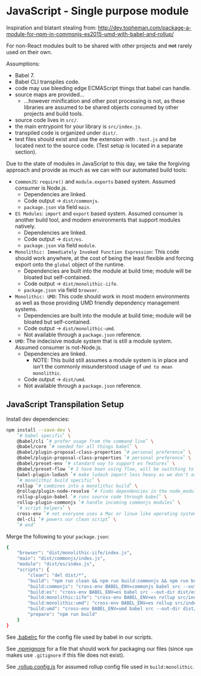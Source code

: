 # JavaScript - Single purpose module

Inspiration and blatant stealing from: http://dev.topheman.com/package-a-module-for-npm-in-commonjs-es2015-umd-with-babel-and-rollup/

For non-React modules built to be shared with other projects and ~~not~~ rarely used on their own.

Assumptions:

* Babel 7.
* Babel CLI transpiles code.
* code may use bleeding edge ECMAScript things that babel can handle.
* source maps are provided...
    * ...however minification and other post processing is not, as these libraries are assumed to be shared objects consumed by other projects and build tools.
* source code lives in `src/`.
* the main entrypoint for your library is `src/index.js`.
* transpiled code is organized under `dist/`.
* test files should exist and use the extension with `.test.js` and be located next to the source code. (Test setup is located in a separate section).

Due to the state of modules in JavaScript to this day, we take the forgiving approach and provide as much as we can with our automated build tools:

* `CommonJS`: `require()` and `module.exports` based system. Assumed consumer is Node.js.
    * Dependencies are linked.
    * Code output -> `dist/commonjs`.
    * `package.json` via field `main`.
* `ES Modules`: `import` and `export` based system. Assumed consumer is another build tool, and modern environments that support modules natively.
    * Dependencies are linked.
    * Code output -> `dist/es`.
    * `package.json` via field `module`.
* `Monolithic: Immediately Invoked Function Expression`: This code should work anywhere, at the cost of being the least flexible and forcing export onto the `global` object of the runtime.
    * Dependencies are built into the module at build time; module will be bloated but self-contained.
    * Code output -> `dist/monolithic-iife`.
    * `package.json` via field `browser`.
* `Monolithic: UMD`: This code should work in most modern environments as well as those providing UMD friendly dependency management systems.
    * Dependencies are built into the module at build time; module will be bloated but self-contained.
    * Code output -> `dist/monolithic-umd`.
    * Not available through a `package.json` reference.
* `UMD`: The indecisive module system that is still a module system. Assumed consumer is not-Node.js.
    * Dependencies are linked.
        * NOTE: This build still assumes a module system is in place and isn't the commonly misunderstood usage of `umd to mean monolithic`.
    * Code output -> `dist/umd`.
    * Not available through a `package.json` reference.

## JavaScript Transpilation Setup

Install dev dependencies:

```bash
npm install --save-dev \
    `# babel specific` \
    @babel/cli `# prefer usage from the command line` \
    @babel/core `# needed for all things babel` \
    @babel/plugin-proposal-class-properties `# personal preference` \
    @babel/plugin-proposal-class-properties `# personal preference` \
    @babel/preset-env `# standard way to support es features` \
    @babel/preset-flow `# I have been using flow, will be switching to type-defs + JavaScript.` \
    babel-plugin-lodash `# make lodash import less heavy as we don't assume consumer has lodash` \
    `# monolithic build specific` \
    rollup `# combines into a monolithic build` \
    @rollup/plugin-node-resolve `# finds dependencies in the node_modules folder` \
    rollup-plugin-babel `# runs source code through babel` \
    rollup-plugin-commonjs `# handle incoming commonjs modules` \
    `# script helpers` \
    cross-env `# not everyone uses a Mac or linux like operating system` \
    del-cli `# powers our clean script` \
    `# end`
```

Merge the following to your `package.json`:

```bash
{
    "browser": "dist/monolithic-iife/index.js",
    "main": "dist/commonjs/index.js",
    "module": "dist/es/index.js",
    "scripts": {
        "clean": "del dist/*",
        "build": "npm run clean && npm run build:commonjs && npm run build:es && npm run build:monolithic:iife && npm run build:monolithic:umd && npm run build:umd",
        "build:commonjs": "cross-env BABEL_ENV=commonjs babel src --out-dir dist/commonjs --ignore \"src/**/*.test.js\" --source-maps",
        "build:es": "cross-env BABEL_ENV=es babel src --out-dir dist/es --ignore \"src/**/*.test.js\" --source-maps",
        "build:monolithic:iife": "cross-env BABEL_ENV=es rollup src/index.js --format iife --config .rollup.config.js --sourcemap --file dist/monolithic-iife/index.js",
        "build:monolithic:umd": "cross-env BABEL_ENV=es rollup src/index.js --format umd --config .rollup.config.js --sourcemap --file dist/monolithic-umd/index.js",
        "build:umd": "cross-env BABEL_ENV=umd babel src --out-dir dist/umd --ignore \"src/**/*.test.js\" --source-maps",
        "prepare": "npm run build"
    }
}
```

See [.babelrc](./.babelrc) for the config file used by babel in our scripts.

See [.npmignore](./.npmignore) for a file that should work for packaging our files (since `npm` makes use `.gitignore` if this file does not exist).

See [.rollup.config.js](./.rollup.config.js) for assumed rollup config file used in `build:monolithic`.
